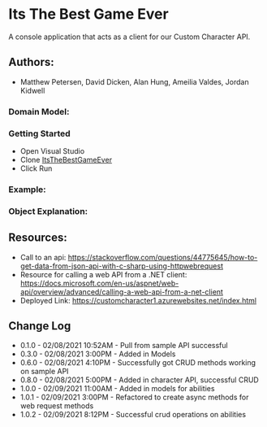 # Its The Best Game Ever
A console application that acts as a client for our Custom Character API.

## Authors:
* Matthew Petersen, David Dicken, Alan Hung, Ameilia Valdes, Jordan Kidwell

### Domain Model:

### Getting Started
* Open Visual Studio
* Clone [ItsTheBestGameEver](https://github.com/401-Midterm-Netd12/ItsTheBestGameEver)
* Click Run

### Example:

### Object Explanation:

## Resources:
* Call to an api: https://stackoverflow.com/questions/44775645/how-to-get-data-from-json-api-with-c-sharp-using-httpwebrequest
* Resource for calling a web API from a .NET client: https://docs.microsoft.com/en-us/aspnet/web-api/overview/advanced/calling-a-web-api-from-a-net-client
* Deployed Link: https://customcharacter1.azurewebsites.net/index.html
## Change Log
* 0.1.0 - 02/08/2021 10:52AM - Pull from sample API successful
* 0.3.0 - 02/08/2021 3:00PM - Added in Models
* 0.6.0 - 02/08/2021 4:10PM - Successfully got CRUD methods working on sample API
* 0.8.0 - 02/08/2021 5:00PM - Added in character API, successful CRUD 
* 1.0.0 - 02/09/2021 11:00AM - Added in models for abilities
* 1.0.1 - 02/09/2021 3:00PM - Refactored to create async methods for web request methods
* 1.0.2 - 02/09/2021 8:12PM - Successful crud operations on abilities